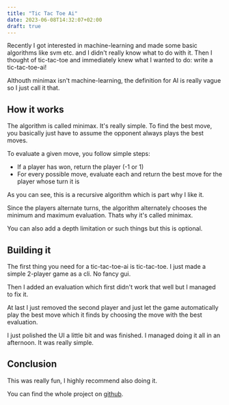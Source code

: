 ```yaml
---
title: "Tic Tac Toe Ai"
date: 2023-06-08T14:32:07+02:00
draft: true
---
```


Recently I got interested in machine-learning and made some basic algorithms like svm etc. and I didn't really know what to do with it.
Then I thought of tic-tac-toe and immediately knew what I wanted to do: write a tic-tac-toe-ai!

Althouth minimax isn't machine-learning, the definition for AI is really vague so I just call it that.

## How it works

The algorithm is called minimax. It's really simple.
To find the best move, you basically just have to assume the opponent always plays the best moves.

To evaluate a given move, you follow simple steps:

- If a player has won, return the player (-1 or 1)
- For every possible move, evaluate each and return the best move for the player whose turn it is

As you can see, this is a recursive algorithm which is part why I like it.

Since the players alternate turns, the algorithm alternately chooses the minimum and maximum evaluation. Thats why it's called minimax.

You can also add a depth limitation or such things but this is optional.

## Building it

The first thing you need for a tic-tac-toe-ai is tic-tac-toe.
I just made a simple 2-player game as a cli. No fancy gui.

Then I added an evaluation which first didn't work that well but I managed to fix it.

At last I just removed the second player and just let the game automatically play the best move which it finds by choosing the move with the best evaluation.

I just polished the UI a little bit and was finished. I managed doing it all in an afternoon. It was really simple.

## Conclusion

This was really fun, I highly recommend also doing it.

You can find the whole project on [github](https://github.com/AinoSpring/tic-tac-toe-ai).

